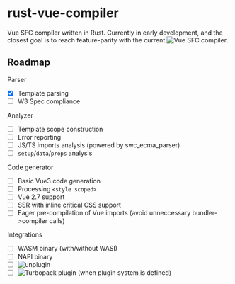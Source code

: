 # rust-vue-compiler

Vue SFC compiler written in Rust.
Currently in early development, and the closest goal is to reach feature-parity with the current ![Vue SFC compiler](https://sfc.vuejs.org).

## Roadmap
Parser
- [x] Template parsing
- [ ] W3 Spec compliance

Analyzer
- [ ] Template scope construction
- [ ] Error reporting
- [ ] JS/TS imports analysis (powered by swc_ecma_parser)
- [ ] `setup`/`data`/`props` analysis

Code generator
- [ ] Basic Vue3 code generation
- [ ] Processing `<style scoped>`
- [ ] Vue 2.7 support
- [ ] SSR with inline critical CSS support
- [ ] Eager pre-compilation of Vue imports (avoid unneccessary bundler->compiler calls)

Integrations
- [ ] WASM binary (with/without WASI)
- [ ] NAPI binary
- [ ] ![unplugin](https://github.com/unjs/unplugin)
- [ ] ![Turbopack](https://github.com/vercel/turbo) plugin (when plugin system is defined)
